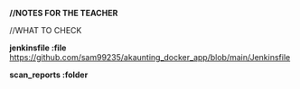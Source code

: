 **//NOTES FOR THE TEACHER**

//WHAT TO CHECK


****jenkinsfile :file****
https://github.com/sam99235/akaunting_docker_app/blob/main/Jenkinsfile

****scan_reports :folder****

